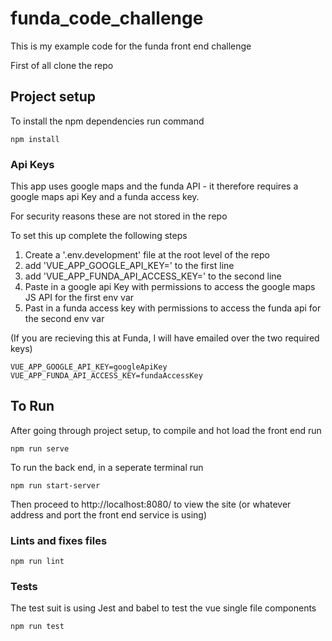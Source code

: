 # funda_code_challenge
This is my example code for the funda front end challenge

First of all clone the repo

## Project setup
To install the npm dependencies run command
```
npm install
```
### Api Keys
This app uses google maps and the funda API - it therefore requires a google maps api Key and a funda access key.

For security reasons these are not stored in the repo

To set this up complete the following steps

 1) Create a '.env.development' file at the root level of the repo
 2) add 'VUE_APP_GOOGLE_API_KEY=' to the first line
 3) add 'VUE_APP_FUNDA_API_ACCESS_KEY=' to the second line
 4) Paste in a google api Key with permissions to access the google maps JS API for the first env var
 5) Past in a funda access key with permissions to access the funda api for the second env var

 (If you are recieving this at Funda, I will have emailed over the two required keys)

```
VUE_APP_GOOGLE_API_KEY=googleApiKey
VUE_APP_FUNDA_API_ACCESS_KEY=fundaAccessKey
```

## To Run
After going through project setup, to compile and hot load the front end run
```
npm run serve
```

To run the back end, in a seperate terminal run
```
npm run start-server
```

Then proceed to http://localhost:8080/ to view the site (or whatever address and port the front end service is using)


### Lints and fixes files
```
npm run lint
```

### Tests

The test suit is using Jest and babel to test the vue single file components

```
npm run test
```

